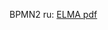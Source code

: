 BPMN2
ru: 
[ELMA pdf](https://e-learning.bmstu.ru/iu6/pluginfile.php/22476/mod_resource/content/1/BPMN_2.pdf)
